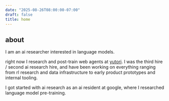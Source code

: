```yaml
---
date: "2025-08-26T08:00:00-07:00"
draft: false
title: home
---
```


## about

I am an ai researcher interested in language models.

right now I research and post-train web agents at [yutori](https://yutori.com/). I was the third hire / second ai research hire, and have been working on everything ranging from rl research and data infrastructure to early product prototypes and internal tooling.

I got started with ai research as an ai resident at google, where I researched language model pre-training.
